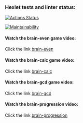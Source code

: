 ### Hexlet tests and linter status:
[![Actions Status](https://github.com/gremmes/frontend-project-44/workflows/hexlet-check/badge.svg)](https://github.com/gremmes/frontend-project-44/actions)

[![Maintainability](https://api.codeclimate.com/v1/badges/07f83381db4330565b53/maintainability)](https://codeclimate.com/github/gremmes/frontend-project-44/maintainability)

#### Watch the brain-even game video: <h4>
Click the link [brain-even](https://asciinema.org/a/YCJ5fGM3sxMNTdVCzgxaWGhWy)

#### Watch the brain-calc game video: <h4>
Click the link [brain-calc](https://asciinema.org/a/hcjcDdggaayYqn4Ax4Cucq322)

#### Watch the brain-gcd game video: <h4>
Click the link [brain-gcd](https://asciinema.org/a/OkpksJubcSMjzEkFJIymdu4z4)

#### Watch the brain-progression video: <h4>
Click the link [brain-progression](https://asciinema.org/a/xwsQoEZn0nnJQq0gTKvStfvuc)